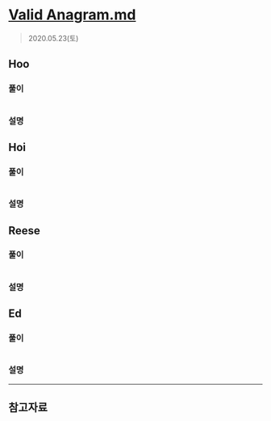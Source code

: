 # [Valid Anagram.md](https://leetcode.com/explore/interview/card/top-interview-questions-easy/127/strings/883/)

> 2020.05.23(토)

## Hoo

### 풀이

```js
```

### 설명

## Hoi

### 풀이

```js
```

### 설명

## Reese

### 풀이

```js
```

### 설명

## Ed

### 풀이

```js
```

### 설명

---

## 참고자료
